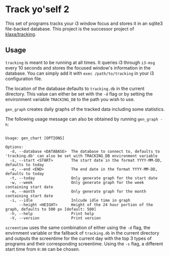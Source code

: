 
Track yo'self 2
===============

This set of programs tracks your i3 window focus and stores it in an sqlite3 file-backed database.
This project is the successor project of [klaxa/tracking](https://github.com/klaxa/tracking).

Usage
-----

`tracking` is meant to be running at all times. It queries i3 through `i3-msg`
every 10 seconds and stores the focused window's information in the database.
You can simply add it with `exec /path/to/tracking` in your i3 configuration
file.

The location of the database defaults to `tracking.db` in the current
directory. This value can either be set with the `-d` flag or by setting the
environment variable `TRACKING_DB` to the path you wish to use.

`gen_graph` creates daily graphs of the tracked data including some statistics.

The following usage message can also be obtained by running `gen_graph -h`:

```

Usage: gen_chart [OPTIONS]

Options:
  -d, --database <DATABASE>  The database to connect to, defaults to 'tracking.db' can also be set with TRACKING_DB environment variable
  -s, --start <START>        The start date in the format YYYY-MM-DD, defaults to today
  -e, --end <END>            The end date in the format YYYY-MM-DD, defaults to today
  -t, --today                Only generate graph for the start date
  -w, --week                 Only generate graph for the week containing start date
  -m, --month                Only generate graph for the month containing start date
  -i, --idle                 Inlcude idle time in graph
      --height <HEIGHT>      Height of the 24 hour portion of the graph, defaults to 500 px [default: 500]
  -h, --help                 Print help
  -V, --version              Print version
```


`screentime` uses the same combination of either using the `-d` flag, the envirnment variable or the fallback of `tracking.db` in the current directory and outputs the screentime for the current day with the top 3 types of programs and their corresponding screentime. Using the `-s` flag, a different start time from `0:00` can be chosen.
